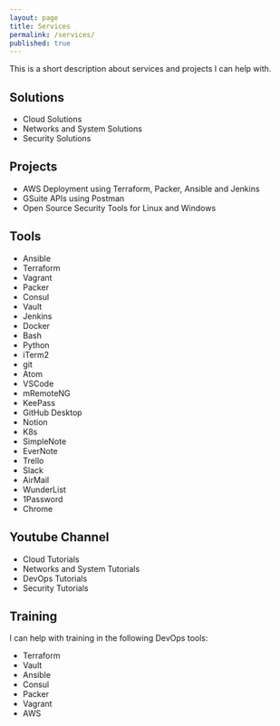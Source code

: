 ```yaml
---
layout: page
title: Services
permalink: /services/
published: true
---
```

This is a short description about services and projects I can help with.

## Solutions

- Cloud Solutions
- Networks and System Solutions
- Security Solutions

## Projects

- AWS Deployment using Terraform, Packer, Ansible and Jenkins
- GSuite APIs using Postman
- Open Source Security Tools for Linux and Windows

## Tools 

- Ansible
- Terraform
- Vagrant
- Packer
- Consul
- Vault
- Jenkins
- Docker
- Bash
- Python
- iTerm2
- git
- Atom
- VSCode
- mRemoteNG
- KeePass
- GitHub Desktop
- Notion
- K8s
- SimpleNote
- EverNote
- Trello
- Slack
- AirMail
- WunderList
- 1Password
- Chrome

## Youtube Channel

- Cloud Tutorials
- Networks and System Tutorials
- DevOps Tutorials
- Security Tutorials

## Training

I can help with training in the following DevOps tools:

- Terraform
- Vault
- Ansible
- Consul
- Packer
- Vagrant
- AWS